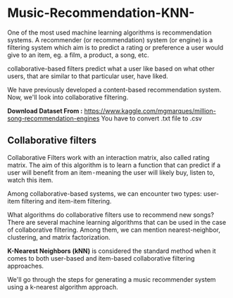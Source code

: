 # Music-Recommendation-KNN-

One of the most used machine learning algorithms is recommendation systems. A recommender (or recommendation) system (or engine) is a filtering system which aim is to predict a rating or preference a user would give to an item, eg. a film, a product, a song, etc.

collaborative-based filters predict what a user like based on what other users, that are similar to that particular user, have liked.

We have previously developed a content-based recommendation system. Now, we'll look into collaborative filtering.

**Download Dataset From :**
https://www.kaggle.com/mgmarques/million-song-recommendation-engines
You have to convert .txt file to .csv

## Collaborative filters
Collaborative Filters work with an interaction matrix, also called rating matrix. The aim of this algorithm is to learn a function that can predict if a user will benefit from an item - meaning the user will likely buy, listen to, watch this item.

Among collaborative-based systems, we can encounter two types: user-item filtering and item-item filtering.

What algorithms do collaborative filters use to recommend new songs? There are several machine learning algorithms that can be used in the case of collaborative filtering. Among them, we can mention nearest-neighbor, clustering, and matrix factorization.

**K-Nearest Neighbors (kNN)** is considered the standard method when it comes to both user-based and item-based collaborative filtering approaches.

We'll go through the steps for generating a music recommender system using a k-nearest algorithm approach.
